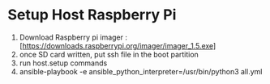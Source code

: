 # Setup Host Raspberry Pi

1. Download Raspberry pi imager : [https://downloads.raspberrypi.org/imager/imager_1.5.exe]
2. once SD card written, put ssh file in the boot partition
3. run host.setup commands
4. ansible-playbook -e ansible_python_interpreter=/usr/bin/python3 all.yml
